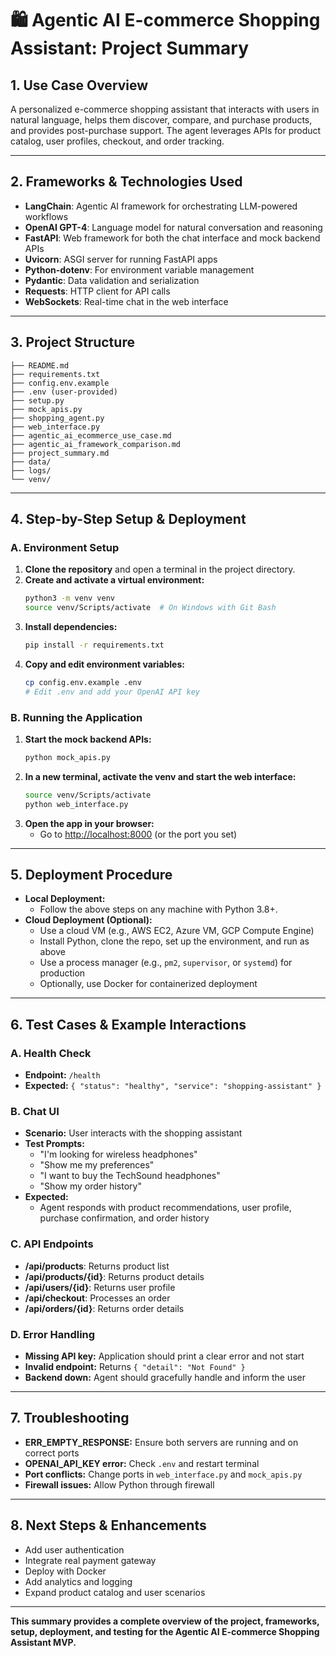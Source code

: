 # 🛍️ Agentic AI E-commerce Shopping Assistant: Project Summary

## 1. Use Case Overview
A personalized e-commerce shopping assistant that interacts with users in natural language, helps them discover, compare, and purchase products, and provides post-purchase support. The agent leverages APIs for product catalog, user profiles, checkout, and order tracking.

---

## 2. Frameworks & Technologies Used
- **LangChain**: Agentic AI framework for orchestrating LLM-powered workflows
- **OpenAI GPT-4**: Language model for natural conversation and reasoning
- **FastAPI**: Web framework for both the chat interface and mock backend APIs
- **Uvicorn**: ASGI server for running FastAPI apps
- **Python-dotenv**: For environment variable management
- **Pydantic**: Data validation and serialization
- **Requests**: HTTP client for API calls
- **WebSockets**: Real-time chat in the web interface

---

## 3. Project Structure
```
├── README.md
├── requirements.txt
├── config.env.example
├── .env (user-provided)
├── setup.py
├── mock_apis.py
├── shopping_agent.py
├── web_interface.py
├── agentic_ai_ecommerce_use_case.md
├── agentic_ai_framework_comparison.md
├── project_summary.md
├── data/
├── logs/
└── venv/
```

---

## 4. Step-by-Step Setup & Deployment

### **A. Environment Setup**
1. **Clone the repository** and open a terminal in the project directory.
2. **Create and activate a virtual environment:**
   ```bash
   python3 -m venv venv
   source venv/Scripts/activate  # On Windows with Git Bash
   ```
3. **Install dependencies:**
   ```bash
   pip install -r requirements.txt
   ```
4. **Copy and edit environment variables:**
   ```bash
   cp config.env.example .env
   # Edit .env and add your OpenAI API key
   ```

### **B. Running the Application**
1. **Start the mock backend APIs:**
   ```bash
   python mock_apis.py
   ```
2. **In a new terminal, activate the venv and start the web interface:**
   ```bash
   source venv/Scripts/activate
   python web_interface.py
   ```
3. **Open the app in your browser:**
   - Go to [http://localhost:8000](http://localhost:8000) (or the port you set)

---

## 5. Deployment Procedure
- **Local Deployment:**
  - Follow the above steps on any machine with Python 3.8+.
- **Cloud Deployment (Optional):**
  - Use a cloud VM (e.g., AWS EC2, Azure VM, GCP Compute Engine)
  - Install Python, clone the repo, set up the environment, and run as above
  - Use a process manager (e.g., `pm2`, `supervisor`, or `systemd`) for production
  - Optionally, use Docker for containerized deployment

---

## 6. Test Cases & Example Interactions

### **A. Health Check**
- **Endpoint:** `/health`
- **Expected:** `{ "status": "healthy", "service": "shopping-assistant" }`

### **B. Chat UI**
- **Scenario:** User interacts with the shopping assistant
- **Test Prompts:**
  - "I'm looking for wireless headphones"
  - "Show me my preferences"
  - "I want to buy the TechSound headphones"
  - "Show my order history"
- **Expected:**
  - Agent responds with product recommendations, user profile, purchase confirmation, and order history

### **C. API Endpoints**
- **/api/products**: Returns product list
- **/api/products/{id}**: Returns product details
- **/api/users/{id}**: Returns user profile
- **/api/checkout**: Processes an order
- **/api/orders/{id}**: Returns order details

### **D. Error Handling**
- **Missing API key:** Application should print a clear error and not start
- **Invalid endpoint:** Returns `{ "detail": "Not Found" }`
- **Backend down:** Agent should gracefully handle and inform the user

---

## 7. Troubleshooting
- **ERR_EMPTY_RESPONSE:** Ensure both servers are running and on correct ports
- **OPENAI_API_KEY error:** Check `.env` and restart terminal
- **Port conflicts:** Change ports in `web_interface.py` and `mock_apis.py`
- **Firewall issues:** Allow Python through firewall

---

## 8. Next Steps & Enhancements
- Add user authentication
- Integrate real payment gateway
- Deploy with Docker
- Add analytics and logging
- Expand product catalog and user scenarios

---

**This summary provides a complete overview of the project, frameworks, setup, deployment, and testing for the Agentic AI E-commerce Shopping Assistant MVP.** 